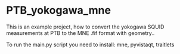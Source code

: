 # PTB_yokogawa_mne
This is an example project, how to convert the yokogawa SQUID measurements at PTB to the MNE .fif format with geometry..

To run the main.py script you need to install: mne, pyvistaqt, traitlets

